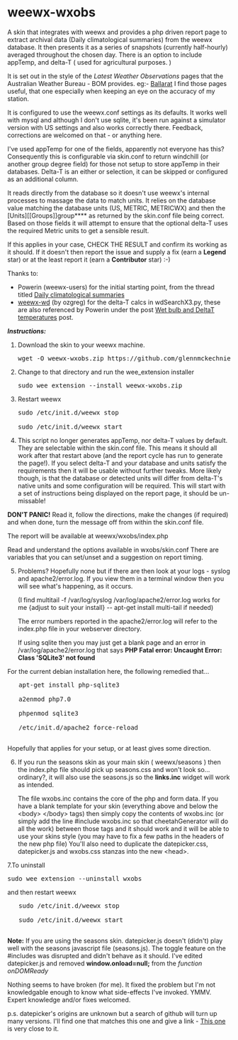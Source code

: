 # weewx-wxobs
 A skin that integrates with weewx and provides a php driven report page to extract archival data (Daily climatological summaries) from the weewx database. It then presents it as a series of snapshots (currently half-hourly) averaged throughout the chosen day. There is an option to include appTemp, and delta-T ( used for agricultural purposes. )

It is set out in the style of the _Latest Weather Observations_ pages that the Australian Weather Bureau - BOM provides. eg:- [Ballarat](http://www.bom.gov.au/products/IDV60801/IDV60801.94852.shtml)  I find those pages useful, that one especially when keeping an eye on the accuracy of my station.

It is configured to use the weewx.conf settings as its defaults. It works well with  mysql and although I don't use sqlite, it's been run against a simulator version with US settings and also works correctly there. Feedback, corrections are welcomed on that - or anything here.

I've used appTemp for one of the fields, apparently not everyone has this? Consequently this is configurable via skin.conf to return windchill (or another group degree field) for those not setup to store appTemp in their databases. Delta-T is an either or selection, it can be skipped or configured as an additional column.

It reads directly from the database so it doesn't use weewx's internal processes to massage the data to match units. It relies on the database value matching the database units (US, METRIC, METRICWX) and then the [Units][[Groups]]group**** as returned by the skin.conf file being correct. Based on those fields it will attempt to ensure that the optional delta-T uses the required Metric units to get a sensible result.

If this applies in your case, CHECK THE RESULT and confirm its working as it should. If it doesn't then report the issue and supply a fix (earn a __Legend__ star) or at the least report it (earn a __Contributor__ star) :-)

Thanks to:
* Powerin (weewx-users) for the initial starting point, from the thread titled [Daily climatological summaries](https://groups.google.com/d/topic/weewx-user/cEAzvxv3T6Q/discussion)
* [weewx-wd](https://bitbucket.org/ozgreg/weewx-wd/wiki/Home) (by ozgreg) for the delta-T calcs in wdSearchX3.py, these are also referenced by Powerin under the post [Wet bulb and DeltaT temperatures](https://groups.google.com/d/topic/weewx-user/IoBrtQ-OL3I/discussion) post.

***Instructions:***

1. Download the skin to your weewx machine.

    <pre>wget -O weewx-wxobs.zip https://github.com/glennmckechnie/weewx-wxobs/archive/master.zip</pre>

2. Change to that directory and run the wee_extension installer

   <pre>sudo wee_extension --install weewx-wxobs.zip</pre>

3. Restart weewx

   <pre>
   sudo /etc/init.d/weewx stop

   sudo /etc/init.d/weewx start
   </pre>

4. This script no longer generates appTemp, nor delta-T values by default. They are selectable within the skin.conf file. This means it should all work after that restart above (and the report cycle has run to generate the page!). If you select delta-T and your database and units satisfy the requirements then it will be usable without further tweaks. More likely though, is that the database or detected units will differ from delta-T's native units and some configuration will be required. This will start with a set of instructions being displayed on the report page, it should be un-missable!

__DON'T PANIC!__  Read it, follow the directions, make the changes (if required) and when done, turn the message off from within the skin.conf file.

   The report will be available at weewx/wxobs/index.php

   Read and understand the options available in wxobs/skin.conf There are variables that you can set/unset and a suggestion on report timing.

5. Problems?
   Hopefully none but if there are then look at your logs - syslog and apache2/error.log. If you view them in a terminal window then you will see what's happening, as it occurs.

   (I find multitail -f /var/log/syslog /var/log/apache2/error.log works for me {adjust to suit your install} -- apt-get install multi-tail if needed)

   The error numbers reported in the apache2/error.log will refer to the index.php file in your webserver directory.

   If using sqlite then you may just get a blank page and an error in /var/log/apache2/error.log that says __PHP Fatal error:  Uncaught Error: Class 'SQLite3' not found__

For the current debian installation here, the following remedied that...
   <pre>
   apt-get install php-sqlite3

   a2enmod php7.0

   phpenmod sqlite3

   /etc/init.d/apache2 force-reload
   </pre>
   Hopefully that applies for your setup, or at least gives some direction.

6. If you run the seasons skin as your main skin ( weewx/seasons ) then the index.php file should pick up seasons.css and won't look so... ordinary?, it will also use the seasons.js so the __links.inc__ widget will work as intended.

   The file wxobs.inc contains the core of the php and form data. If you have a blank template for your skin (everything above and below the &lt;body&gt; &lt;/body&gt; tags) then simply copy the contents of wxobs.inc (or simply add the line #include wxobs.inc so that cheetahGenerator will do all the work) between those tags and it should work and it will be able to use your skins style (you may have to fix a few paths in the headers of the new php file)
   You'll also need to duplicate the datepicker.css, datepicker.js and wxobs.css stanzas into the new &lt;head&gt;.


7.To uninstall

   <pre>sudo wee_extension --uninstall wxobs</pre>

   and then restart weewx

   <pre>
   sudo /etc/init.d/weewx stop

   sudo /etc/init.d/weewx start
   </pre>

__Note:__  If you are using the seasons skin. datepicker.js doesn't (didn't) play well with the seasons javascript file (seasons.js). The toggle feature on the #includes was disrupted and didn't behave as it should. I've edited datepicker.js and removed __window.onload=null;__ from the  _function onDOMReady_

Nothing seems to have broken (for me). It fixed the problem but I'm not knowledgable enough to know what side-effects I've invoked. YMMV. Expert knowledge and/or fixes welcomed.

p.s. datepicker's origins are unknown but a search of github will turn up many versions. I'll find one that matches this one and give a link - [This one](https://github.com/chrishulbert/datepicker) is very close to it.

